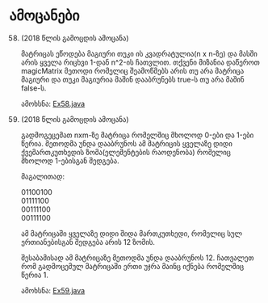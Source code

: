 # ამოცანები

58. (2018 წლის გამოცდის ამოცანა) 

    მატრიცას ეწოდება მაგიური თუკი ის კვადრატულია(n x n-ზე) და მასში არის ყველა რიცხვი 1-დან n^2-ის ჩათვლით. თქვენი მიზანია დაწეროთ magicMatrix მეთოდი რომელიც შეამოწმებს არის თუ არა მატრიცა მაგიური და თუკი მაგიურია მაშინ დააბრუნებს true-ს თუ არა მაშინ false-ს. 
    
    ამოხსნა: [Ex58.java](Ex58.java)

59. (2018 წლის გამოცდის ამოცანა)

    გადმოგეცემათ nxm-ზე მატრიცა რომელშიც მხოლოდ 0-ები და 1-ები წერია. მეთოდმა უნდა დააბრუნოს ამ მატრიცის ყველაზე დიდი ქვემართკუთხედის ზომა(ელემენტების რაოდენობა) რომელიც მხოლოდ 1-ებისგან შედგება.
    
    მაგალითად:
    
    01100100  
    01111100  
    00111100  
    00111100  
    
    
    ამ მატრიცაში ყველაზე დიდი შიდა მართკუთხედი, რომელიც სულ ერთიანებისგან შედგება არის 12 ზომის.
    
    შესაბამისად ამ მატრიცაზე მეთოდმა უნდა დააბრუნოს 12. ჩათვალეთ რომ გადმოცემულ მატრიცაში ერთი უჯრა მაინც იქნება რომელშიც წერია 1.

    ამოხსნა: [Ex59.java](Ex59.java)